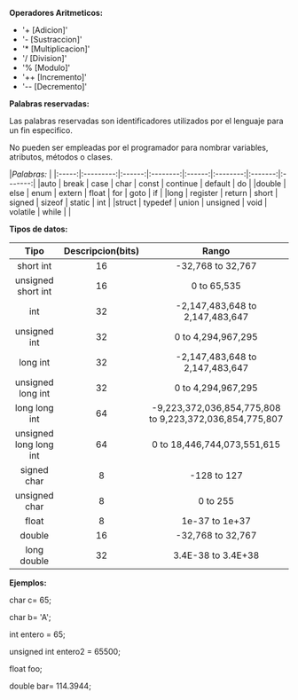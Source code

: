 **Operadores Aritmeticos:**
- '+  [Adicion]'
- '-  [Sustraccion]'
- '*  [Multiplicacion]'
- '/  [Division]'
- '%  [Modulo]'
- '++ [Incremento]'
- '-- [Decremento]'


**Palabras reservadas:**

Las palabras reservadas son identificadores
utilizados por el lenguaje para un fin especifico.

No pueden ser empleadas por el programador
para nombrar variables, atributos, métodos o clases.

|*Palabras:*                                                                    |
|:-----:|:---------:|:------:|:--------:|:------:|:--------:|:-------:|:-------:|
|auto   | break     | case   | char     | const  | continue | default | do      |
|double | else      | enum   | extern   | float  | for      | goto    | if      |
|long   | register  | return | short    | signed | sizeof   | static  | int     |
|struct | typedef   | union  | unsigned | void   | volatile | while   |         |



**Tipos de datos:**

|Tipo                    |Descripcion(bits)       |Rango                                                   |
|:----------------------:|:----------------------:|:------------------------------------------------------:|
|short int               |16                      |-32,768 to 32,767                                       |
|unsigned short int      |16                      |0 to 65,535                                             |
|int                     |32                      |-2,147,483,648 to 2,147,483,647                         |
|unsigned int            |32                      |0 to 4,294,967,295                                      |
|long int                |32                      |-2,147,483,648 to 2,147,483,647                         |
|unsigned long int       |32                      |0 to 4,294,967,295                                      |
|long long int           |64                      |-9,223,372,036,854,775,808 to 9,223,372,036,854,775,807 |
|unsigned long long int  |64                      |0 to 18,446,744,073,551,615                             |
|signed char             |8                       |-128 to 127                                             |
|unsigned char           |8                       |0 to 255                                                |
|float                   |8                       |1e-37 to 1e+37                                          |
|double                  |16                      |-32,768 to 32,767                                       |
|long double             |32                      |3.4E-38 to 3.4E+38                                      |

**Ejemplos:**

char c= 65;

char b= 'A';

int entero = 65;

unsigned int entero2 = 65500;

float foo;

double bar= 114.3944;


